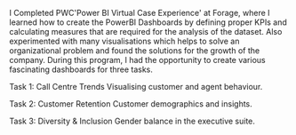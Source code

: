 I Completed PWC'Power BI Virtual Case Experience' at Forage, where I learned how to create the PowerBI Dashboards by defining proper KPIs and 
calculating measures that are required for the analysis of the dataset. Also experimented with many visualisations which helps to solve an organizational problem and 
found the solutions for the growth of the company. During this program, I had the opportunity to create various fascinating dashboards for three tasks.

Task 1: Call Centre Trends 
Visualising customer and agent behaviour.

Task 2: Customer Retention
Customer demographics and insights.

Task 3: Diversity & Inclusion
Gender balance in the executive suite.
